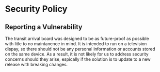 # Security Policy

## Reporting a Vulnerability

The transit arrival board was designed to be as future-proof as possible with litle to no maintanence in mind. It is intended to run on a television dispay, so there should not be any personal information or accounts stored on the same device. As a result, it is not likely for us to address security concerns should they arise, espically if the solution is to update to a new release with breaking changes. 
